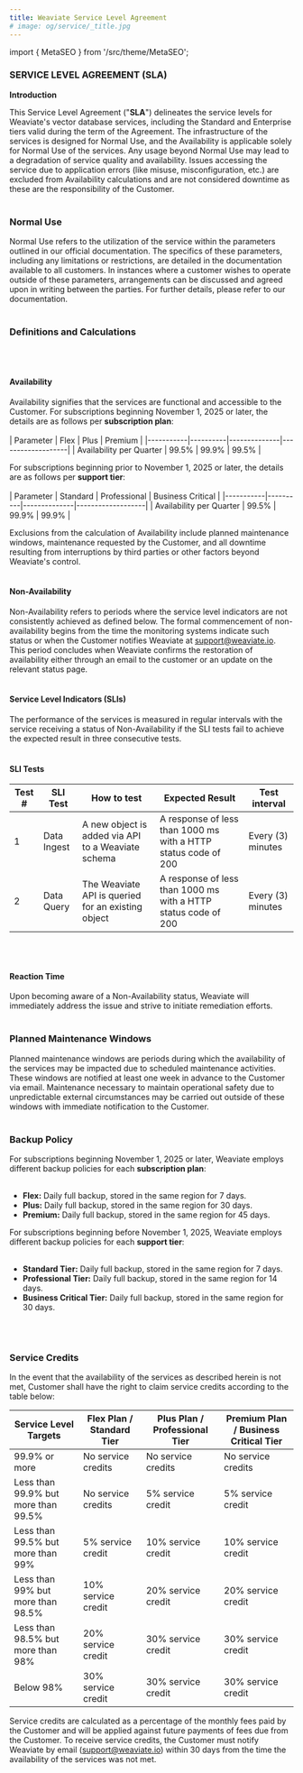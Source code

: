 ```yaml
---
title: Weaviate Service Level Agreement
# image: og/service/_title.jpg
---
```


import { MetaSEO } from '/src/theme/MetaSEO';

<MetaSEO img="og/service/_title.jpg" />

### **SERVICE LEVEL AGREEMENT (SLA)**

**Introduction**

This Service Level Agreement ("**SLA**") delineates the service levels for Weaviate's vector database services, including the Standard and Enterprise tiers valid during the term of the Agreement. The infrastructure of the services is designed for Normal Use, and the Availability is applicable solely for Normal Use of the services. Any usage beyond Normal Use may lead to a degradation of service quality and availability. Issues accessing the service due to application errors (like misuse, misconfiguration, etc.) are excluded from Availability calculations and are not considered downtime as these are the responsibility of the Customer.
<br></br>

### **Normal Use**

Normal Use refers to the utilization of the service within the parameters outlined in our official documentation. The specifics of these parameters, including any limitations or restrictions, are detailed in the documentation available to all customers. In instances where a customer wishes to operate outside of these parameters, arrangements can be discussed and agreed upon in writing between the parties. For further details, please refer to our documentation.
<br></br>

### **Definitions and Calculations**
<br></br>

#### **Availability**

Availability signifies that the services are functional and accessible to the Customer. 
For subscriptions beginning November 1, 2025 or later, the details are as follows per **subscription plan**:
<br></br>
| Parameter | Flex | Plus | Premium |
|-----------|----------|--------------|-------------------|
| Availability per Quarter | 99.5% | 99.9% | 99.5% |

For subscriptions beginning prior to November 1, 2025 or later, the details are as follows per **support tier**:
<br></br>
| Parameter | Standard | Professional | Business Critical |
|-----------|----------|--------------|-------------------|
| Availability per Quarter | 99.5% | 99.9% | 99.9% |

Exclusions from the calculation of Availability include planned maintenance windows, maintenance requested by the Customer, and all downtime resulting from interruptions by third parties or other factors beyond Weaviate's control.
<br></br>

#### **Non-Availability**

Non-Availability refers to periods where the service level indicators are not consistently achieved as defined below. The formal commencement of non-availability begins from the time the monitoring systems indicate such status or when the Customer notifies Weaviate at support@weaviate.io. This period concludes when Weaviate confirms the restoration of availability either through an email to the customer or an update on the relevant status page.
<br></br>

#### **Service Level Indicators (SLIs)**

The performance of the services is measured in regular intervals with the service receiving a status of Non-Availability if the SLI tests fail to achieve the expected result in three consecutive tests.
<br></br>

#### **SLI Tests**

| Test # | SLI Test | How to test | Expected Result | Test interval |
|--------|----------|-------------|-----------------|---------------|
| 1 | Data Ingest | A new object is added via API to a Weaviate schema | A response of less than 1000 ms with a HTTP status code of 200 | Every (3) minutes |
| 2 | Data Query | The Weaviate API is queried for an existing object | A response of less than 1000 ms with a HTTP status code of 200 | Every (3) minutes |
<br></br>

#### **Reaction Time**

Upon becoming aware of a Non-Availability status, Weaviate will immediately address the issue and strive to initiate remediation efforts.
<br></br>

### **Planned Maintenance Windows**

Planned maintenance windows are periods during which the availability of the services may be impacted due to scheduled maintenance activities. These windows are notified at least one week in advance to the Customer via email. Maintenance necessary to maintain operational safety due to unpredictable external circumstances may be carried out outside of these windows with immediate notification to the Customer.
<br></br>

### **Backup Policy**

For subscriptions beginning November 1, 2025 or later, Weaviate employs different backup policies for each **subscription plan**:
<br></br>

- **Flex:** Daily full backup, stored in the same region for 7 days.
- **Plus:** Daily full backup, stored in the same region for 30 days.
- **Premium:** Daily full backup, stored in the same region for 45 days.

For subscriptions beginning before November 1, 2025, Weaviate employs different backup policies for each **support tier**:
<br></br>

- **Standard Tier:** Daily full backup, stored in the same region for 7 days.
- **Professional Tier:** Daily full backup, stored in the same region for 14 days.
- **Business Critical Tier:** Daily full backup, stored in the same region for 30 days.
  
<br></br>

### **Service Credits**

In the event that the availability of the services as described herein is not met, Customer shall have the right to claim service credits according to the table below:

| Service Level Targets | Flex Plan / Standard Tier | Plus Plan / Professional Tier | Premium Plan / Business Critical Tier |
|-----------------------|---------------|-------------------|------------------------|
| 99.9% or more | No service credits | No service credits | No service credits |
| Less than 99.9% but more than 99.5% | No service credits | 5% service credit | 5% service credit |
| Less than 99.5% but more than 99% | 5% service credit | 10% service credit | 10% service credit |
| Less than 99% but more than 98.5% | 10% service credit | 20% service credit | 20% service credit |
| Less than 98.5% but more than 98% | 20% service credit | 30% service credit | 30% service credit |
| Below 98% | 30% service credit | 30% service credit | 30% service credit |

Service credits are calculated as a percentage of the monthly fees paid by the Customer and will be applied against future payments of fees due from the Customer. To receive service credits, the Customer must notify Weaviate by email (support@weaviate.io) within 30 days from the time the availability of the services was not met.
